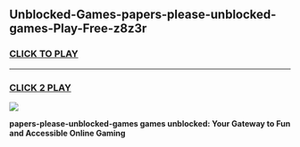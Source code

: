
## Unblocked-Games-papers-please-unblocked-games-Play-Free-z8z3r
<h3>
<a href="https://premium76.site?title=papers-please-unblocked-games&ref=09A">CLICK TO PLAY</a></h3>
<hr>

<h3>
<a href="https://premium76.site?title=papers-please-unblocked-games&ref=09A">CLICK 2 PLAY</a>
  
</h3>

<a href="https://premium76.site?title=papers-please-unblocked-games&ref=09A"><img src="https://clearcache.store/games.png"></a>


**papers-please-unblocked-games games unblocked: Your Gateway to Fun and Accessible Online Gaming**
